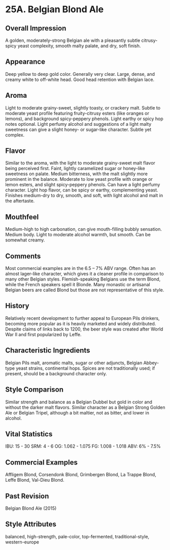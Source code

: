 # 25A. Belgian Blond Ale

## Overall Impression

A golden, moderately-strong Belgian ale with a pleasantly subtle citrusy-spicy yeast complexity, smooth malty palate, and dry, soft finish.

## Appearance

Deep yellow to deep gold color. Generally very clear. Large, dense, and creamy white to off-white head. Good head retention with Belgian lace.

## Aroma

Light to moderate grainy-sweet, slightly toasty, or crackery malt. Subtle to moderate yeast profile featuring fruity-citrusy esters (like oranges or lemons), and background spicy-peppery phenols. Light earthy or spicy hop notes optional. Light perfumy alcohol and suggestions of a light malty sweetness can give a slight honey- or sugar-like character. Subtle yet complex.

## Flavor

Similar to the aroma, with the light to moderate grainy-sweet malt flavor being perceived first. Faint, lightly caramelized sugar or honey-like sweetness on palate. Medium bitterness, with the malt slightly more prominent in the balance. Moderate to low yeast profile with orange or lemon esters, and slight spicy-peppery phenols. Can have a light perfumy character. Light hop flavor, can be spicy or earthy, complementing yeast. Finishes medium-dry to dry, smooth, and soft, with light alcohol and malt in the aftertaste.

## Mouthfeel

Medium-high to high carbonation, can give mouth-filling bubbly sensation. Medium body. Light to moderate alcohol warmth, but smooth. Can be somewhat creamy.

## Comments

Most commercial examples are in the 6.5 – 7% ABV range. Often has an almost lager-like character, which gives it a cleaner profile in comparison to many other Belgian styles. Flemish-speaking Belgians use the term Blond, while the French speakers spell it Blonde. Many monastic or artisanal Belgian beers are called Blond but those are not representative of this style.

## History

Relatively recent development to further appeal to European Pils drinkers, becoming more popular as it is heavily marketed and widely distributed. Despite claims of links back to 1200, the beer style was created after World War II and first popularized by Leffe.

## Characteristic Ingredients

Belgian Pils malt, aromatic malts, sugar or other adjuncts, Belgian Abbey-type yeast strains, continental hops. Spices are not traditionally used; if present, should be a background character only.

## Style Comparison

Similar strength and balance as a Belgian Dubbel but gold in color and without the darker malt flavors. Similar character as a Belgian Strong Golden Ale or Belgian Tripel, although a bit maltier, not as bitter, and lower in alcohol.

## Vital Statistics

IBU: 15 - 30
SRM: 4 - 6
OG: 1.062 - 1.075
FG: 1.008 - 1.018
ABV: 6% - 7.5%

## Commercial Examples

Affligem Blond, Corsendonk Blond, Grimbergen Blond, La Trappe Blond, Leffe Blond, Val-Dieu Blond.

## Past Revision

Belgian Blond Ale (2015)

## Style Attributes

balanced, high-strength, pale-color, top-fermented, traditional-style, western-europe